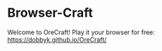 # Browser-Craft
Welcome to OreCraft! Play it your browser for free: https://dobbyk.github.io/OreCraft/
